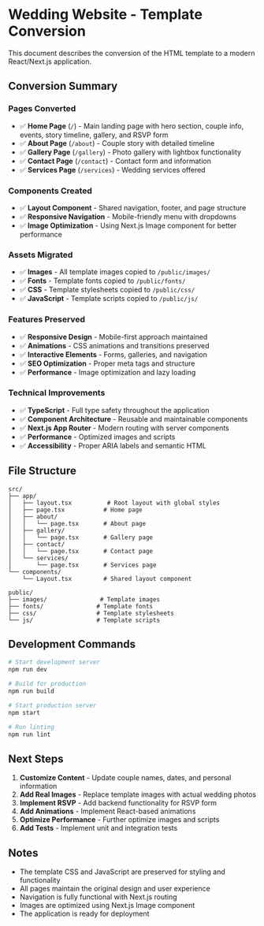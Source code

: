 # Wedding Website - Template Conversion

This document describes the conversion of the HTML template to a modern React/Next.js application.

## Conversion Summary

### Pages Converted
- ✅ **Home Page** (`/`) - Main landing page with hero section, couple info, events, story timeline, gallery, and RSVP form
- ✅ **About Page** (`/about`) - Couple story with detailed timeline
- ✅ **Gallery Page** (`/gallery`) - Photo gallery with lightbox functionality
- ✅ **Contact Page** (`/contact`) - Contact form and information
- ✅ **Services Page** (`/services`) - Wedding services offered

### Components Created
- ✅ **Layout Component** - Shared navigation, footer, and page structure
- ✅ **Responsive Navigation** - Mobile-friendly menu with dropdowns
- ✅ **Image Optimization** - Using Next.js Image component for better performance

### Assets Migrated
- ✅ **Images** - All template images copied to `/public/images/`
- ✅ **Fonts** - Template fonts copied to `/public/fonts/`
- ✅ **CSS** - Template stylesheets copied to `/public/css/`
- ✅ **JavaScript** - Template scripts copied to `/public/js/`

### Features Preserved
- ✅ **Responsive Design** - Mobile-first approach maintained
- ✅ **Animations** - CSS animations and transitions preserved
- ✅ **Interactive Elements** - Forms, galleries, and navigation
- ✅ **SEO Optimization** - Proper meta tags and structure
- ✅ **Performance** - Image optimization and lazy loading

### Technical Improvements
- ✅ **TypeScript** - Full type safety throughout the application
- ✅ **Component Architecture** - Reusable and maintainable components
- ✅ **Next.js App Router** - Modern routing with server components
- ✅ **Performance** - Optimized images and scripts
- ✅ **Accessibility** - Proper ARIA labels and semantic HTML

## File Structure

```
src/
├── app/
│   ├── layout.tsx          # Root layout with global styles
│   ├── page.tsx           # Home page
│   ├── about/
│   │   └── page.tsx       # About page
│   ├── gallery/
│   │   └── page.tsx       # Gallery page
│   ├── contact/
│   │   └── page.tsx       # Contact page
│   └── services/
│       └── page.tsx       # Services page
└── components/
    └── Layout.tsx         # Shared layout component

public/
├── images/               # Template images
├── fonts/               # Template fonts
├── css/                 # Template stylesheets
└── js/                  # Template scripts
```

## Development Commands

```bash
# Start development server
npm run dev

# Build for production
npm run build

# Start production server
npm start

# Run linting
npm run lint
```

## Next Steps

1. **Customize Content** - Update couple names, dates, and personal information
2. **Add Real Images** - Replace template images with actual wedding photos
3. **Implement RSVP** - Add backend functionality for RSVP form
4. **Add Animations** - Implement React-based animations
5. **Optimize Performance** - Further optimize images and scripts
6. **Add Tests** - Implement unit and integration tests

## Notes

- The template CSS and JavaScript are preserved for styling and functionality
- All pages maintain the original design and user experience
- Navigation is fully functional with Next.js routing
- Images are optimized using Next.js Image component
- The application is ready for deployment
